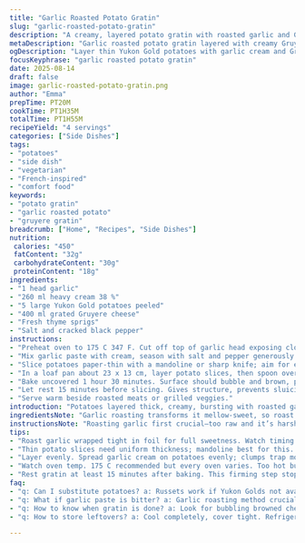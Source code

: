 ```yaml
---
title: "Garlic Roasted Potato Gratin"
slug: "garlic-roasted-potato-gratin"
description: "A creamy, layered potato gratin with roasted garlic and Gruyere cheese in place of Jarlsberg. Potatoes thinly sliced, baked till tender with bubbling cheese crust. Garlic roasted until soft and sweet. Finished with a spritz of fresh thyme for an herby twist. Time adjusted slightly to ensure tender, non-soggy tubers. Perfect for sides or a veggie-friendly main."
metaDescription: "Garlic roasted potato gratin layered with creamy Gruyere and fresh thyme. Thin potatoes baked until tender with golden bubbly top, rich garlic cream inside."
ogDescription: "Layer thin Yukon Gold potatoes with garlic cream and Gruyere cheese. Roast low and slow for tender, browned gratin packed with mellow garlic and thyme notes."
focusKeyphrase: "garlic roasted potato gratin"
date: 2025-08-14
draft: false
image: garlic-roasted-potato-gratin.png
author: "Emma"
prepTime: PT20M
cookTime: PT1H35M
totalTime: PT1H55M
recipeYield: "4 servings"
categories: ["Side Dishes"]
tags:
- "potatoes"
- "side dish"
- "vegetarian"
- "French-inspired"
- "comfort food"
keywords:
- "potato gratin"
- "garlic roasted potato"
- "gruyere gratin"
breadcrumb: ["Home", "Recipes", "Side Dishes"]
nutrition: 
 calories: "450"
 fatContent: "32g"
 carbohydrateContent: "30g"
 proteinContent: "18g"
ingredients:
- "1 head garlic"
- "260 ml heavy cream 38 %"
- "5 large Yukon Gold potatoes peeled"
- "400 ml grated Gruyere cheese"
- "Fresh thyme sprigs"
- "Salt and cracked black pepper"
instructions:
- "Preheat oven to 175 C 347 F. Cut off top of garlic head exposing cloves. Wrap in foil tight. Roast 50 minutes until cloves soft and golden, squeeze paste from head once cool enough."
- "Mix garlic paste with cream, season with salt and pepper generously. Add thyme leaves for a herbal lift."
- "Slice potatoes paper-thin with a mandoline or sharp knife; aim for even thickness to cook uniformly."
- "In a loaf pan about 23 x 13 cm, layer potato slices, then spoon over garlic cream, sprinkle Gruyere cheese. Repeat layers ending with cheese on top."
- "Bake uncovered 1 hour 30 minutes. Surface should bubble and brown, potatoes fork-tender but still retaining shape."
- "Let rest 15 minutes before slicing. Gives structure, prevents sluicing."
- "Serve warm beside roasted meats or grilled veggies."
introduction: "Potatoes layered thick, creamy, bursting with roasted garlic, the kind that fills the kitchen with that earthy sweet aroma. Not your usual Jarlsberg tossed in, swapped for Gruyere — shaper, nuttier bite. Yukon Golds here for their buttery texture, hold shape without turning gluey. Roasting garlic slow unlocks sweetness, not just raw bite — that mellow punch. Timing's a bit of a dance. Overcook, potatoes mush, undercook raw snap ruins the whole dish. And cheese, don’t skimp — it’s the crust, the golden crown that seals in cream. Past runs? Too fast in oven, you get a burnt top, raw center — patience pays off. Thyme tossed in last-minute, my little tweak for that woodsy note. Layers done right, neat even slices, no clumps, or else you get uneven cook and a heavy mess. These lessons stick."
ingredientsNote: "Garlic roasting transforms it mellow-sweet, so roast longer if heads small or oven hotter. Heavy cream’s fat content matters—too lean and gratin loses silkiness; I prefer at least 35%. Yukon Gold is my go-to for consistent cooking, but feel free russets if pressed; just watch for dryness, maybe add a splash more cream. Switched Jarlsberg for Gruyere—easier to find, sharper edge, melts differently but beautifully. Fresh thyme optional but adds subtle herbal complexity, elevates what could be a heavy dish. Salt and pepper to taste, adding gradually—aim to season at each stage so final result sings but not salty. Not everyone has a mandoline—thick potato slices can ruin texture, so if hand slicing, be patient, steady, aim for 2 mm thick slices."
instructionsNote: "Roasting garlic first crucial—too raw and it’s harsh, too cooked and it’ll burn. Wrap tight in foil to prevent drying and promote roasting in own steam. Squeeze carefully; some skins might get in—use fork or knife to scrape smooth. Mixing garlic paste with cream evenly isn’t just for flavor; it ensures no overpowering pockets of raw garlic. Layering technique is key: spread evenly to avoid dense clumps that stall cooking. A loaf pan works well; shallow wide pan causes uneven cooking. Covering with cheese last insulates slices, helps keep moisture but gives you that browned, crispy top. Oven temperature dial variances matter—175 C chosen from experience for even cooking. Check doneness with fork inserted into middle, not just edges, starchy potatoes trick you if you look only at corners. Resting before cutting helps it hold shape – if cut too early, gratin collapses and looks sloppy. Patience is a virtue here."
tips:
- "Roast garlic wrapped tight in foil for full sweetness. Watch timing closely – too fast burns it, too slow loses moisture and dries. Squeeze pulp out carefully, some skins will need scraping with fork for smooth cream base."
- "Thin potato slices need uniform thickness; mandoline best for this. If slicing by hand, steady wrist and patience crucial. Thickness around 2 mm; thicker slices risk uneven cooking and clumpy layers."
- "Layer evenly. Spread garlic cream on potatoes evenly; clumps trap moisture unevenly, cause undercooked pockets. Cheese layers on top act like insulation, help surface brown and seal moisture."
- "Watch oven temp. 175 C recommended but every oven varies. Too hot burns cheese top before potatoes cook through. Test doneness with fork in center not edges. Potatoes fork-tender but still holding shape means right timing."
- "Rest gratin at least 15 minutes after baking. This firming step stops dish from sluicing out liquid when cut. Slicing too early = collapse, messy goo. Patience here changes texture completely."
faq:
- "q: Can I substitute potatoes? a: Russets work if Yukon Golds not available but watch dryness. Might need extra cream to avoid crumbly texture. Waxy potatoes not advised, don’t break down well."
- "q: What if garlic paste is bitter? a: Garlic roasting method crucial. If raw or underroast, harsh bite shows. Overroasting turns bitter burnt. Wrap tight in foil to steam, roast until soft golden, not brown-black."
- "q: How to know when gratin is done? a: Look for bubbling browned cheese top. Fork test potatoes center. Should slide in with little resistance but not mushy. Edges cook faster, ignore those. Visual + tactile key."
- "q: How to store leftovers? a: Cool completely, cover tight. Refrigerate 3-4 days max. Reheat gently in oven not microwave to restore crisp top layers. Freeze not recommended, cream texture can separate."

---
```

